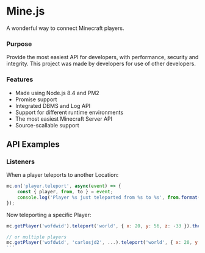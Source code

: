 # Mine.js
A wonderful way to connect Minecraft players.

### Purpose
Provide the most easiest API for developers, with performance, security and integrity. This project was made by developers for use of other developers.

### Features
- Made using Node.js 8.4 and PM2
- Promise support
- Integrated DBMS and Log API  
- Support for different runtime environments
- The most easiest Minecraft Server API
- Source-scallable support
  
## API Examples

### Listeners

When a player teleports to another Location:  
```javascript
mc.on('player.teleport', async(event) => {
    const { player, from, to } = event;
    console.log('Player %s just teleported from %s to %s', from.format(), to.format());
});
```
  
Now teleporting a specific Player:   
```javascript
mc.getPlayer('wofdwid').teleport('world', { x: 20, y: 56, z: -33 }).then((result) => console.log('teleported'));

// or multiple players
mc.getPlayer('wofdwid', 'carlosjd2', ...).teleport('world', { x: 20, y: 56, z: -33 }).then((result) => console.log('multiple teleported'));
``´
